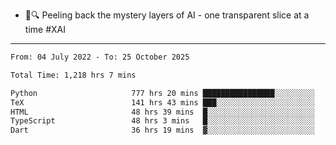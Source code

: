 - 🧅🔍 Peeling back the mystery layers of AI - one transparent slice at a time #XAI

---

<!--START_SECTION:waka-->

```txt
From: 04 July 2022 - To: 25 October 2025

Total Time: 1,218 hrs 7 mins

Python                     777 hrs 20 mins ████████████████░░░░░░░░░   63.81 %
TeX                        141 hrs 43 mins ███░░░░░░░░░░░░░░░░░░░░░░   11.63 %
HTML                       48 hrs 39 mins  █░░░░░░░░░░░░░░░░░░░░░░░░   04.00 %
TypeScript                 48 hrs 3 mins   █░░░░░░░░░░░░░░░░░░░░░░░░   03.95 %
Dart                       36 hrs 19 mins  ▓░░░░░░░░░░░░░░░░░░░░░░░░   02.98 %
```

<!--END_SECTION:waka-->
